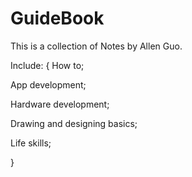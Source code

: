 # GuideBook



  This is a collection of Notes by Allen Guo.
  
  Include:
  {
  How to;
  
  App development;
  
  Hardware development;
  
  Drawing and designing basics;
  
  Life skills;
  
  
  
  
  
  
  
  
  
  
  }
  
  
  
